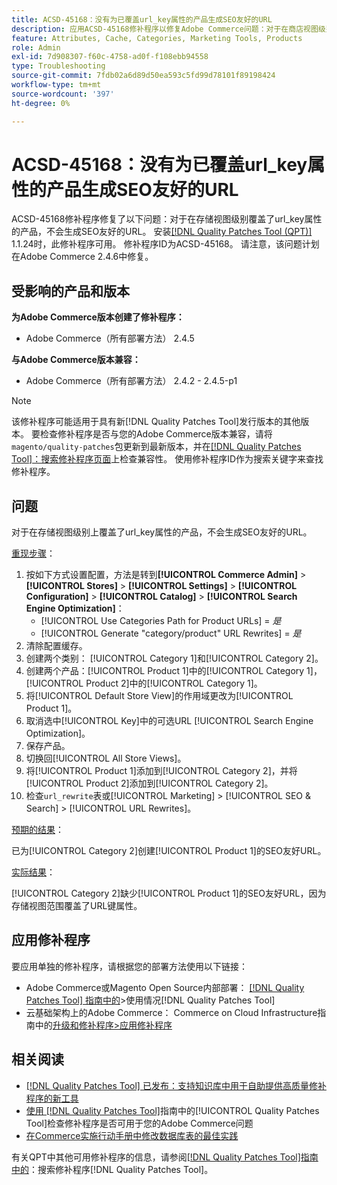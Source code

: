 ```yaml
---
title: ACSD-45168：没有为已覆盖url_key属性的产品生成SEO友好的URL
description: 应用ACSD-45168修补程序以修复Adobe Commerce问题：对于在商店视图级别覆盖url_key属性的产品，不会生成对SEO友好的URL。
feature: Attributes, Cache, Categories, Marketing Tools, Products
role: Admin
exl-id: 7d908307-f60c-4758-ad0f-f108ebb94558
type: Troubleshooting
source-git-commit: 7fdb02a6d89d50ea593c5fd99d78101f89198424
workflow-type: tm+mt
source-wordcount: '397'
ht-degree: 0%

---
```


# ACSD-45168：没有为已覆盖url_key属性的产品生成SEO友好的URL

ACSD-45168修补程序修复了以下问题：对于在存储视图级别覆盖了url_key属性的产品，不会生成SEO友好的URL。 安装[[!DNL Quality Patches Tool (QPT)]](https://experienceleague.adobe.com/zh-hans/docs/commerce-operations/tools/quality-patches-tool/quality-patches-tool-to-self-serve-quality-patches) 1.1.24时，此修补程序可用。 修补程序ID为ACSD-45168。 请注意，该问题计划在Adobe Commerce 2.4.6中修复。

## 受影响的产品和版本

**为Adobe Commerce版本创建了修补程序：**

* Adobe Commerce（所有部署方法） 2.4.5

**与Adobe Commerce版本兼容：**

* Adobe Commerce（所有部署方法） 2.4.2 - 2.4.5-p1

>[!NOTE]
>
>该修补程序可能适用于具有新[!DNL Quality Patches Tool]发行版本的其他版本。 要检查修补程序是否与您的Adobe Commerce版本兼容，请将`magento/quality-patches`包更新到最新版本，并在[[!DNL Quality Patches Tool]：搜索修补程序页面](https://experienceleague.adobe.com/tools/commerce-quality-patches/index.html?lang=zh-Hans)上检查兼容性。 使用修补程序ID作为搜索关键字来查找修补程序。

## 问题

对于在存储视图级别上覆盖了url_key属性的产品，不会生成SEO友好的URL。

<u>重现步骤</u>：

1. 按如下方式设置配置，方法是转到&#x200B;**[!UICONTROL Commerce Admin]** > **[!UICONTROL Stores]** > **[!UICONTROL Settings]** > **[!UICONTROL Configuration]** > **[!UICONTROL Catalog]** > **[!UICONTROL Search Engine Optimization]**：
   * [!UICONTROL Use Categories Path for Product URLs] = *是*
   * [!UICONTROL Generate "category/product" URL Rewrites] = *是*
1. 清除配置缓存。
1. 创建两个类别： [!UICONTROL Category 1]和[!UICONTROL Category 2]。
1. 创建两个产品：[!UICONTROL Product 1]中的[!UICONTROL Category 1]，[!UICONTROL Product 2]中的[!UICONTROL Category 1]。
1. 将[!UICONTROL Default Store View]的作用域更改为[!UICONTROL Product 1]。
1. 取消选中[!UICONTROL Key]中的可选URL [!UICONTROL Search Engine Optimization]。
1. 保存产品。
1. 切换回[!UICONTROL All Store Views]。
1. 将[!UICONTROL Product 1]添加到[!UICONTROL Category 2]，并将[!UICONTROL Product 2]添加到[!UICONTROL Category 2]。
1. 检查`url_rewrite`表或[!UICONTROL Marketing] > [!UICONTROL SEO & Search] > [!UICONTROL URL Rewrites]。

<u>预期的结果</u>：

已为[!UICONTROL Category 2]创建[!UICONTROL Product 1]的SEO友好URL。

<u>实际结果</u>：

[!UICONTROL Category 2]缺少[!UICONTROL Product 1]的SEO友好URL，因为存储视图范围覆盖了URL键属性。

## 应用修补程序

要应用单独的修补程序，请根据您的部署方法使用以下链接：

* Adobe Commerce或Magento Open Source内部部署： [[!DNL Quality Patches Tool] 指南中的](/help/tools/quality-patches-tool/usage.md)>使用情况[!DNL Quality Patches Tool]
* 云基础架构上的Adobe Commerce： Commerce on Cloud Infrastructure指南中的[升级和修补程序>应用修补程序](https://experienceleague.adobe.com/docs/commerce-cloud-service/user-guide/develop/upgrade/apply-patches.html?lang=zh-Hans)

## 相关阅读

* [[!DNL Quality Patches Tool] 已发布：支持知识库中用于自助提供高质量修补程序的新工具](https://experienceleague.adobe.com/zh-hans/docs/commerce-operations/tools/quality-patches-tool/quality-patches-tool-to-self-serve-quality-patches)
* [使用 [!DNL Quality Patches Tool]](/help/tools/quality-patches-tool/patches-available-in-qpt/check-patch-for-magento-issue-with-magento-quality-patches.md)指南中的[!UICONTROL Quality Patches Tool]检查修补程序是否可用于您的Adobe Commerce问题
* [在Commerce实施行动手册中修改数据库表的最佳实践](https://experienceleague.adobe.com/zh-hans/docs/commerce-operations/implementation-playbook/best-practices/development/modifying-core-and-third-party-tables#why-adobe-recommends-avoiding-modifications)

有关QPT中其他可用修补程序的信息，请参阅[[!DNL Quality Patches Tool]指南中的](https://experienceleague.adobe.com/tools/commerce-quality-patches/index.html?lang=zh-Hans)：搜索修补程序[!DNL Quality Patches Tool]。
